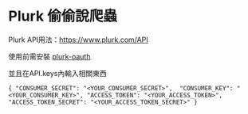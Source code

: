 # Plurk 偷偷說爬蟲

Plurk API用法：https://www.plurk.com/API

使用前需安裝 [plurk-oauth](https://github.com/clsung/plurk-oauth)

並且在API.keys內輸入相關東西

`
{
    "CONSUMER_SECRET": "<YOUR_CONSUMER_SECRET>", 
    "CONSUMER_KEY": "<YOUR_CONSUMER_KEY>",
    "ACCESS_TOKEN": "<YOUR_ACCESS_TOKEN>",
    "ACCESS_TOKEN_SECRET": "<YOUR_ACCESS_TOKEN_SECRET>"
}
`
